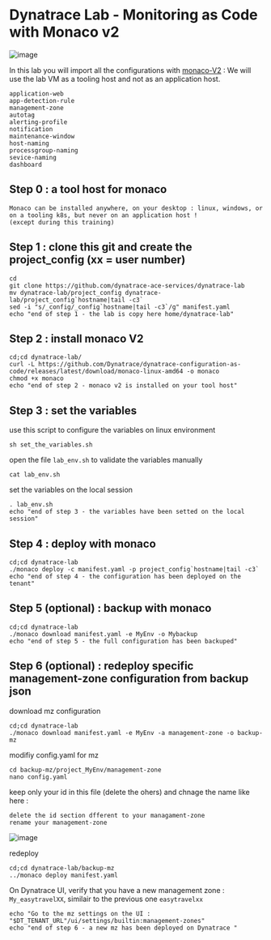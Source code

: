#  Dynatrace Lab - Monitoring as Code with Monaco v2

![image](https://user-images.githubusercontent.com/40337213/145724361-890e0ba2-80ce-4b80-bd2b-ce8fd313180e.png)

In this lab you will import all the configurations with [monaco-V2](https://www.dynatrace.com/support/help/manage/configuration-as-code) : 
We will use the lab VM as a tooling host and not as an application host.      

    application-web
    app-detection-rule
    management-zone
    autotag
    alerting-profile
    notification
    maintenance-window
    host-naming
    processgroup-naming
    sevice-naming
    dashboard


## Step 0 : a tool host for monaco 

    Monaco can be installed anywhere, on your desktop : linux, windows, or on a tooling k8s, but never on an application host ! 
    (except during this training)

## Step 1 : clone this git and create the project_config<xx> (xx = user number)

    cd
    git clone https://github.com/dynatrace-ace-services/dynatrace-lab
    mv dynatrace-lab/project_config dynatrace-lab/project_config`hostname|tail -c3`
    sed -i "s/_config/_config`hostname|tail -c3`/g" manifest.yaml
    echo "end of step 1 - the lab is copy here home/dynatrace-lab"
    

## Step 2 : install monaco V2

    cd;cd dynatrace-lab/
    curl -L https://github.com/Dynatrace/dynatrace-configuration-as-code/releases/latest/download/monaco-linux-amd64 -o monaco
    chmod +x monaco
    echo "end of step 2 - monaco v2 is installed on your tool host"
    
## Step 3 : set the variables 

use this script to configure the variables on linux environment  

    sh set_the_variables.sh

open the file `lab_env.sh` to validate the variables manually
    
    cat lab_env.sh
    
set the variables on the local session
    
    . lab_env.sh
    echo "end of step 3 - the variables have been setted on the local session"
     
## Step 4 : deploy with monaco 

    cd;cd dynatrace-lab
    ./monaco deploy -c manifest.yaml -p project_config`hostname|tail -c3`
    echo "end of step 4 - the configuration has been deployed on the tenant"

## Step 5 (optional) : backup with monaco 

    cd;cd dynatrace-lab
    ./monaco download manifest.yaml -e MyEnv -o Mybackup
    echo "end of step 5 - the full configuration has been backuped"

## Step 6 (optional) : redeploy specific management-zone configuration from backup json 

download mz configuration 

    cd;cd dynatrace-lab
    ./monaco download manifest.yaml -e MyEnv -a management-zone -o backup-mz
    
modifiy config.yaml for mz

    cd backup-mz/project_MyEnv/management-zone
    nano config.yaml

keep only your id in this file (delete the ohers) and chnage the name like here : 
    
    delete the id section dfferent to your managament-zone
    rename your management-zone
    
![image](https://user-images.githubusercontent.com/40337213/231716709-8bf56d5c-df96-4b50-95b2-9ed2a8a8f577.png)

 
 redeploy 
    
    cd;cd dynatrace-lab/backup-mz
    ../monaco deploy manifest.yaml
    
On Dynatrace UI, verify that you have a new management zone : `My_easytravelXX`, similair to the previous one `easytravelxx`

    echo "Go to the mz settings on the UI : "$DT_TENANT_URL"/ui/settings/builtin:management-zones"
    echo "end of step 6 - a new mz has been deployed on Dynatrace "
    
    

